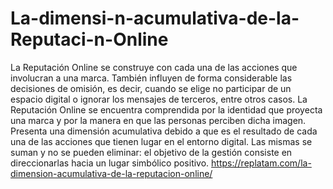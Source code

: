 # La-dimensi-n-acumulativa-de-la-Reputaci-n-Online
La Reputación Online se construye con cada una de las acciones que involucran a una marca. También influyen de forma considerable las decisiones de omisión, es decir, cuando se elige no participar de un espacio digital o ignorar los mensajes de terceros, entre otros casos.
La Reputación Online se encuentra comprendida por la identidad que proyecta una marca y por la manera en que las personas perciben dicha imagen. Presenta una dimensión acumulativa debido a que es el resultado de cada una de las acciones que tienen lugar en el entorno digital. Las mismas se suman y no se pueden eliminar: el objetivo de la gestión consiste en direccionarlas hacia un lugar simbólico positivo.
https://replatam.com/la-dimension-acumulativa-de-la-reputacion-online/
